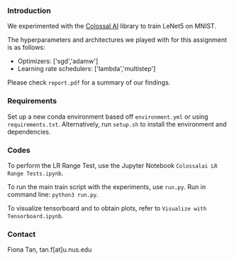### Introduction
We experimented with the [Colossal AI](https://github.com/hpcaitech/ColossalAI) library to train LeNet5 on MNIST.

The hyperparameters and architectures we played with for this assignment is as follows:
* Optimizers: ['sgd','adamw']
* Learning rate schedulers: ['lambda','multistep']

Please check `report.pdf` for a summary of our findings.

### Requirements
Set up a new conda environment based off `environment.yml` or using `requirements.txt`.
Alternatively, run `setup.sh` to install the environment and dependencies.

### Codes
To perform the LR Range Test, use the Jupyter Notebook `Colossalai LR Range Tests.ipynb`.

To run the main train script with the experiments, use `run.py`. Run in command line: `python3 run.py`.

To visualize tensorboard and to obtain plots, refer to `Visualize with Tensorboard.ipynb`.

### Contact
Fiona Tan, tan.f[at]u.nus.edu 

